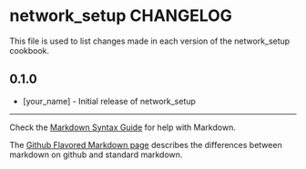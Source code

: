 network_setup CHANGELOG
=======================

This file is used to list changes made in each version of the network_setup cookbook.

0.1.0
-----
- [your_name] - Initial release of network_setup

- - -
Check the [Markdown Syntax Guide](http://daringfireball.net/projects/markdown/syntax) for help with Markdown.

The [Github Flavored Markdown page](http://github.github.com/github-flavored-markdown/) describes the differences between markdown on github and standard markdown.
